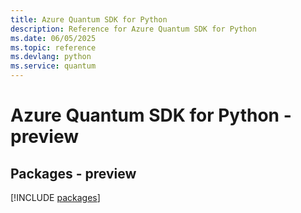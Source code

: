 ```yaml
---
title: Azure Quantum SDK for Python
description: Reference for Azure Quantum SDK for Python
ms.date: 06/05/2025
ms.topic: reference
ms.devlang: python
ms.service: quantum
---
```

# Azure Quantum SDK for Python - preview
## Packages - preview
[!INCLUDE [packages](quantum-index.md)]
